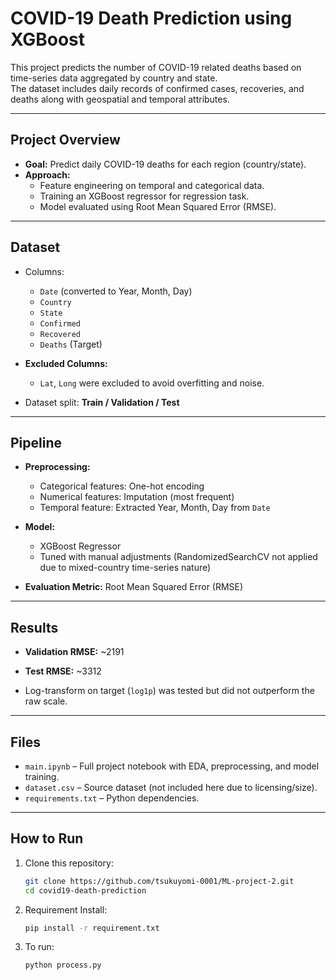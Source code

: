# COVID-19 Death Prediction using XGBoost

This project predicts the number of COVID-19 related deaths based on time-series data aggregated by country and state.  
The dataset includes daily records of confirmed cases, recoveries, and deaths along with geospatial and temporal attributes.

---

## Project Overview

- **Goal:** Predict daily COVID-19 deaths for each region (country/state).
- **Approach:** 
  - Feature engineering on temporal and categorical data.
  - Training an XGBoost regressor for regression task.
  - Model evaluated using Root Mean Squared Error (RMSE).

---

## Dataset

- Columns:
  - `Date` (converted to Year, Month, Day)
  - `Country`
  - `State`
  - `Confirmed`
  - `Recovered`
  - `Deaths` (Target)

- **Excluded Columns:**
  - `Lat`, `Long` were excluded to avoid overfitting and noise.
  
- Dataset split: **Train / Validation / Test**

---

## Pipeline

- **Preprocessing:**
  - Categorical features: One-hot encoding
  - Numerical features: Imputation (most frequent)
  - Temporal feature: Extracted Year, Month, Day from `Date`

- **Model:**
  - XGBoost Regressor
  - Tuned with manual adjustments (RandomizedSearchCV not applied due to mixed-country time-series nature)

- **Evaluation Metric:** Root Mean Squared Error (RMSE)

---

## Results

- **Validation RMSE:** ~2191  
- **Test RMSE:** ~3312  

- Log-transform on target (`log1p`) was tested but did not outperform the raw scale.

---

## Files

- `main.ipynb` – Full project notebook with EDA, preprocessing, and model training.
- `dataset.csv` – Source dataset (not included here due to licensing/size).
- `requirements.txt` – Python dependencies.

---

## How to Run

1. Clone this repository:
   ```bash
   git clone https://github.com/tsukuyomi-0001/ML-project-2.git
   cd covid19-death-prediction
    ```

3. Requirement Install:
    ```bash
    pip install -r requirement.txt
    ```
2. To run:
    ```bash
    python process.py
    ```
